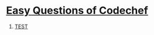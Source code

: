 # [Easy Questions of Codechef](https://www.codechef.com/problems/easy/)

1.   [TEST](https://www.codechef.com/problems/TEST)
